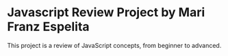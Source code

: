 # Javascript Review Project by Mari Franz Espelita
This project is a review of JavaScript concepts, from beginner to advanced.